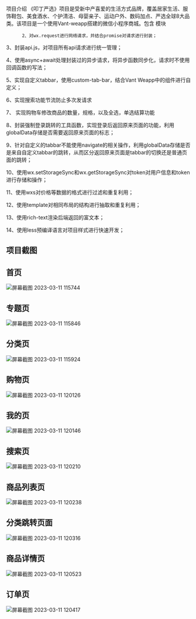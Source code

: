  

项目介绍
《叩丁严选》项目是受新中产喜爱的生活方式品牌，覆盖居家生活、服饰鞋包、美食酒水、个护清洁、母婴亲子、运动户外、数码加点、严选全球8大品类。该项目是一个使用Vant-weapp搭建的微信小程序商城。包含 模块









         
      
          2、对wx.request进行网络请求，并结合promise对请求进行封装；

3、封装api.js，对项目所有api请求进行统一管理；

4、使用async+await处理封装过的异步请求，将异步函数同步化，请求时不使用回调函数的写法；

5、实现自定义tabbar，使用custom-tab-bar，结合Vant Weapp中的组件进行自定义；

6、实现搜索功能节流防止多次发请求

7、 实现购物车修改商品的数量，规格，以及全选，单选结算功能

8、封装强制登录跳转的工具函数，实现登录后返回原来页面的功能，利用globalData存储是否需要返回原来页面的标志；

9、针对自定义的tabbar不能使用navigate的相关操作，利用globalData存储是否是来自自定义tabbar的跳转，从而区分返回原来页面是tabbar的切换还是普通页面的跳转；

10、使用wx.setStorageSync和wx.getStorageSync对token对用户信息和token进行存储和操作；

11、使用wxs对价格等数据的格式进行过滤和重复利用；

12、使用template对相同布局的结构进行抽取和重复利用；

13、使用rich-text渲染后端返回的富文本；

14、使用less预编译语言对项目样式进行快速开发；


          
          
          
  项目截图
  ----
  首页
  ----
  
![屏幕截图 2023-03-11 115744](https://user-images.githubusercontent.com/111115896/224466233-a1de9a12-4f31-442e-a646-cd8ac28058f7.png)

专题页
----

 ![屏幕截图 2023-03-11 115846](https://user-images.githubusercontent.com/111115896/224466274-4680de66-d92f-4eb4-acf6-7fae84dcdce8.png)

分类页
----
![屏幕截图 2023-03-11 115924](https://user-images.githubusercontent.com/111115896/224466292-06871884-48ad-4edc-9d1a-e2edb610739c.png)

购物页
----
![屏幕截图 2023-03-11 120126](https://user-images.githubusercontent.com/111115896/224466308-7eb776eb-86cc-47a8-b48d-f047ab8efc7b.png)

我的页
----
![屏幕截图 2023-03-11 120146](https://user-images.githubusercontent.com/111115896/224466317-dffb0bd7-f55e-4f27-aeed-69c49e336d52.png)

搜索页
----
![屏幕截图 2023-03-11 120210](https://user-images.githubusercontent.com/111115896/224466327-1d30087a-ad3e-43ed-9311-b1b397c4bb6b.png)

商品列表页
----
![屏幕截图 2023-03-11 120238](https://user-images.githubusercontent.com/111115896/224466358-adfdc47b-bf48-46f5-9474-3d77e23cfad7.png)

分类跳转页面
----
![屏幕截图 2023-03-11 120316](https://user-images.githubusercontent.com/111115896/224466439-8e2b0668-b8bb-4cda-99b4-26fb0a3f3df0.png)

商品详情页
----
![屏幕截图 2023-03-11 120523](https://user-images.githubusercontent.com/111115896/224466449-0f08ee48-a4be-436d-b51d-3020540c5aba.png)

订单页
----
![屏幕截图 2023-03-11 120417](https://user-images.githubusercontent.com/111115896/224466455-b11ac525-b01e-445b-b512-295886644e97.png)






